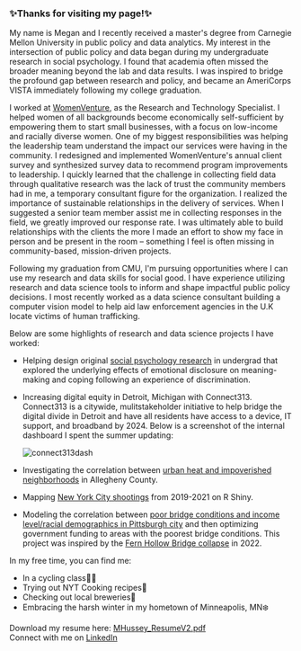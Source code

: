 ### ✨Thanks for visiting my page!✨

My name is Megan and I recently received a master's degree from Carnegie Mellon University in public policy and data analytics. My interest in the intersection of public policy and data began during my undergraduate research in social psychology. I found that academia often missed the broader meaning beyond the lab and data results. I was inspired to bridge the profound gap between research and policy, and became an AmeriCorps VISTA immediately following my college graduation.

I worked at [WomenVenture](https://www.womenventure.org/about/), as the Research and Technology Specialist. I helped women of all backgrounds become economically self-sufficient by empowering them to start small businesses, with a focus on low-income and racially diverse women. One of my biggest responsibilities was helping the leadership team understand the impact our services were having in the community. I redesigned and implemented WomenVenture's annual client survey and synthesized survey data to recommend program improvements to leadership. I quickly learned that the challenge in collecting field data through qualitative research was the lack of trust the community members had in me, a temporary consultant figure for the organization. I realized the importance of sustainable relationships in the delivery of services. When I suggested a senior team member assist me in collecting responses in the field, we greatly improved our response rate. I was ultimately able to build relationships with the clients the more I made an effort to show my face in person and be present in the room – something I feel is often missing in community-based, mission-driven projects.

Following my graduation from CMU, I'm pursuing opportunities where I can use my research and data skills for social good. I have experience utilizing research and data science tools to inform and shape impactful public policy decisions. I most recently worked as a data science consultant building a computer vision model to help aid law enforcement agencies in the U.K locate victims of human trafficking.

Below are some highlights of research and data science projects I have worked: 
- Helping design original [social psychology research](https://wp.stolaf.edu/news/researchers-examine-the-benefits-of-discussing-discrimination) in undergrad that explored the underlying effects of emotional disclosure on meaning-making and coping following an experience of discrimination. 
- Increasing digital equity in Detroit, Michigan with Connect313. Connect313 is a citywide, mulitstakeholder initiative to help bridge the digital divide in Detroit and have all residents have access to a device, IT support, and broadband by 2024. Below is a screenshot of the internal dashboard I spent the summer updating:

  ![connect313dash](https://github.com/megan0422/megan0422/assets/98300623/1f25f908-ab16-43b8-9e72-68f4d8d7793b)
  
- Investigating the correlation between [urban heat and impoverished neighborhoods](https://arcg.is/1fCW1K0) in Allegheny County.
- Mapping [New York City shootings](https://mehussey.shinyapps.io/FinalProject/) from 2019-2021 on R Shiny.
- Modeling the correlation between [poor bridge conditions and income level/racial demographics in Pittsburgh city](https://github.com/megan0422/DABPFinalProject) and then optimizing government funding to areas with the poorest bridge conditions. This project was inspired by the [Fern Hollow Bridge collapse](https://www.cbsnews.com/pittsburgh/news/pittsburgh-bridge-collapse-fern-hollow-one-year-later-infrastructure-bridges-president-biden/) in 2022.


In my free time, you can find me:
- In a cycling class🚴‍♂️
- Trying out NYT Cooking recipes🍴
- Checking out local breweries🍻
- Embracing the harsh winter in my hometown of Minneapolis, MN❄️

Download my resume here: [MHussey_ResumeV2.pdf](https://github.com/megan0422/megan0422/files/13243517/MHussey_ResumeV2.pdf) <br />
Connect with me on [LinkedIn](https://www.linkedin.com/in/megan-hussey/)
